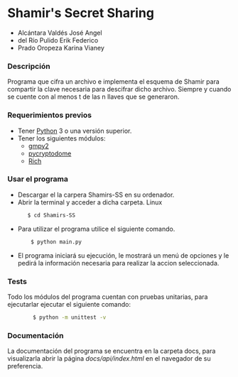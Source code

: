 # Shamir's Secret Sharing
- Alcántara Valdés José Angel
- del Río Pulido Erik Federico
- Prado Oropeza Karina Vianey

### Descripción
Programa que cifra un archivo e implementa el esquema de Shamir para compartir la clave necesaria para descifrar dicho archivo. Siempre y cuando se cuente con al menos t de las n llaves que se generaron.

### Requerimientos previos

  - Tener [Python](https://www.python.org/downloads/) 3 o una versión superior.
  - Tener los siguientes módulos:
     - [gmpy2](https://pypi.org/project/gmpy2/2.1.0a2/)
     - [pycryptodome](https://pypi.org/project/pycryptodome/)
     - [Rich](https://pypi.org/project/rich/)

### Usar el programa
  - Descargar el la carpera Shamirs-SS en su ordenador.
  - Abrir la terminal y acceder a dicha carpeta.
    Linux
     ```sh
        $ cd Shamirs-SS
      ```
   - Para utilizar el programa utilice el siguiente comando.
        ```sh
            $ python main.py
        ```
 - El programa iniciará su ejecución, le mostrará un menú de opciones y le pedirá la información necesaria para realizar la accion seleccionada.
### Tests
Todo los módulos del programa cuentan con pruebas unitarias, para ejecutarlar ejecutar el siguiente comando:
```sh
        $ python -m unittest -v
```
 ### Documentación
 La documentación del programa se encuentra en la carpeta docs, para visualizarla abrir la página *docs/api/index.html* en el navegador de su preferencia.
